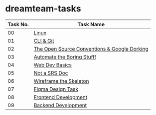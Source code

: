 # dreamteam-tasks
| Task No. | Task Name                                             |
|----------|-------------------------------------------------------|
| 00       | [Linux](https://github.com/sunilswain7/dreamteam-tasks/tree/main/task-00)                               |
| 01       | [CLI & Git](https://github.com/sunilswain7/dreamteam-tasks/tree/main/task-01)                        |
| 02       | [The Open Source Conventions & Google Dorking](https://github.com/sunilswain7/dreamteam-tasks/tree/main/task-02) |
| 03       | [Automate the Boring Stuff!](https://github.com/sunilswain7/dreamteam-tasks/tree/main/task-03) |
| 04       | [Web Dev Basics](https://github.com/sunilswain7/dreamteam-tasks/tree/main/task-04)             |
| 05       | [Not a SRS Doc](https://github.com/sunilswain7/dreamteam-tasks/tree/main/task-05)               |
| 06       | [Wireframe the Skeleton](https://github.com/sunilswain7/dreamteam-tasks/tree/main/task-06) |
| 07       | [Figma Design Task](https://github.com/sunilswain7/dreamteam-tasks/tree/main/task-07)       |
| 08       | [Frontend Development](https://github.com/sunilswain7/dreamteam-tasks/tree/main/task-08) |
| 09       | [Backend Development](https://github.com/sunilswain7/dreamteam-tasks/tree/main/task-09)   |
